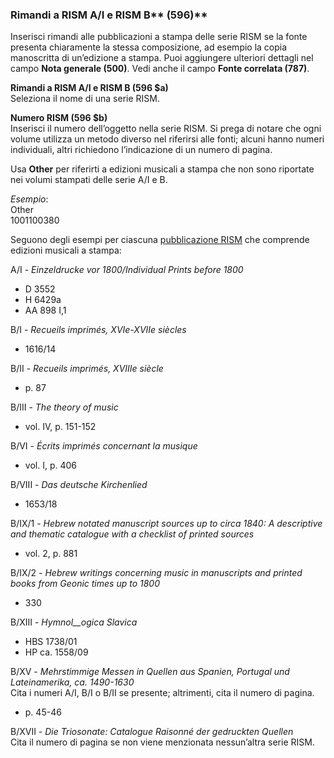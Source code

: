 ### Rimandi a RISM A/I e RISM B** (596)**  

Inserisci rimandi alle pubblicazioni a stampa delle serie RISM se la fonte presenta chiaramente la stessa composizione, ad esempio la copia manoscritta di un’edizione a stampa. Puoi aggiungere ulteriori dettagli nel campo **Nota generale (500)**. Vedi anche il campo **Fonte correlata (787)**.

**Rimandi a RISM A/I e RISM B (596 $a)**  
Seleziona il nome di una serie RISM.

**Numero RISM (596 $b)**  
Inserisci il numero dell’oggetto nella serie RISM. Si prega di notare che ogni volume utilizza un metodo diverso nel riferirsi alle fonti; alcuni hanno numeri individuali, altri richiedono l’indicazione di un numero di pagina.

Usa  **Other** per riferirti a edizioni musicali a stampa che non sono riportate nei volumi stampati delle serie A/I e B.

_Esempio_:  
Other  
1001100380

Seguono degli esempi per ciascuna [pubblicazione RISM](http://www.rism.info/en/publications.html) che comprende edizioni musicali a stampa:

A/I - _Einzeldrucke vor 1800/Individual Prints before 1800_

- D 3552
- H 6429a
- AA 898 I,1

B/I - _Recueils imprimés, XVIe-XVIIe siècles_

- 1616/14

B/II - _Recueils imprimés, XVIIIe siècle_

- p. 87

B/III - _The theory of music_

- vol. IV, p. 151-152

B/VI - _Écrits imprimés concernant la musique_

- vol. I, p. 406

B/VIII - _Das deutsche Kirchenlied_

- 1653/18

B/IX/1 - _Hebrew notated manuscript sources up to circa 1840: A descriptive and thematic catalogue with a checklist of printed sources_

- vol. 2, p. 881

B/IX/2 - _Hebrew writings concerning music in manuscripts and printed books from Geonic times up to 1800_

- 330

B/XIII - _Hymnol__ogica Slavica_

- HBS 1738/01
- HP ca. 1558/09

B/XV - _Mehrstimmige Messen in Quellen aus Spanien, Portugal und Lateinamerika, ca. 1490-1630_  
Cita i numeri A/I, B/I o B/II se presente; altrimenti, cita il numero di pagina.

- p. 45-46

B/XVII - _Die Triosonate: Catalogue Raisonné der gedruckten Quellen_  
Cita il numero di pagina se non viene menzionata nessun’altra serie RISM.
